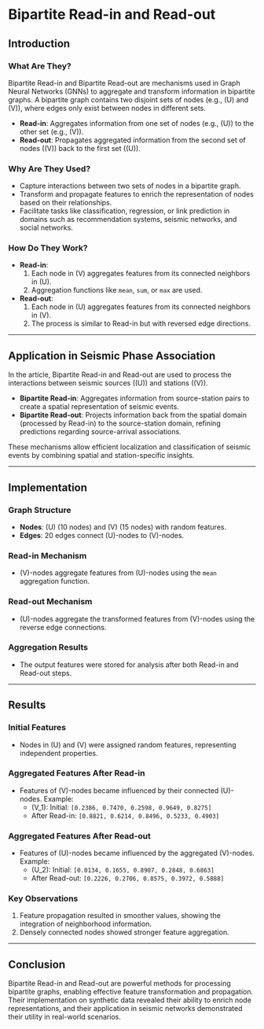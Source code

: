 # Bipartite Read-in and Read-out

## Introduction

### What Are They?
Bipartite Read-in and Bipartite Read-out are mechanisms used in Graph Neural Networks (GNNs) to aggregate and transform information in bipartite graphs. A bipartite graph contains two disjoint sets of nodes (e.g., \(U\) and \(V\)), where edges only exist between nodes in different sets.

- **Read-in**: Aggregates information from one set of nodes (e.g., \(U\)) to the other set (e.g., \(V\)).
- **Read-out**: Propagates aggregated information from the second set of nodes (\(V\)) back to the first set (\(U\)).

### Why Are They Used?
- Capture interactions between two sets of nodes in a bipartite graph.
- Transform and propagate features to enrich the representation of nodes based on their relationships.
- Facilitate tasks like classification, regression, or link prediction in domains such as recommendation systems, seismic networks, and social networks.

### How Do They Work?
- **Read-in**:
  1. Each node in \(V\) aggregates features from its connected neighbors in \(U\).
  2. Aggregation functions like `mean`, `sum`, or `max` are used.
- **Read-out**:
  1. Each node in \(U\) aggregates features from its connected neighbors in \(V\).
  2. The process is similar to Read-in but with reversed edge directions.

---

## Application in Seismic Phase Association

In the article, Bipartite Read-in and Read-out are used to process the interactions between seismic sources (\(U\)) and stations (\(V\)).

- **Bipartite Read-in**: Aggregates information from source-station pairs to create a spatial representation of seismic events.
- **Bipartite Read-out**: Projects information back from the spatial domain (processed by Read-in) to the source-station domain, refining predictions regarding source-arrival associations.

These mechanisms allow efficient localization and classification of seismic events by combining spatial and station-specific insights.

---

## Implementation

### Graph Structure
- **Nodes**: \(U\) (10 nodes) and \(V\) (15 nodes) with random features.
- **Edges**: 20 edges connect \(U\)-nodes to \(V\)-nodes.

### Read-in Mechanism
- \(V\)-nodes aggregate features from \(U\)-nodes using the `mean` aggregation function.

### Read-out Mechanism
- \(U\)-nodes aggregate the transformed features from \(V\)-nodes using the reverse edge connections.

### Aggregation Results
- The output features were stored for analysis after both Read-in and Read-out steps.

---

## Results

### Initial Features
- Nodes in \(U\) and \(V\) were assigned random features, representing independent properties.

### Aggregated Features After Read-in
- Features of \(V\)-nodes became influenced by their connected \(U\)-nodes. Example:
  - \(V_1\): Initial: `[0.2386, 0.7470, 0.2598, 0.9649, 0.8275]`
  - After Read-in: `[0.8821, 0.6214, 0.8496, 0.5233, 0.4903]`

### Aggregated Features After Read-out
- Features of \(U\)-nodes became influenced by the aggregated \(V\)-nodes. Example:
  - \(U_2\): Initial: `[0.0134, 0.1655, 0.8907, 0.2848, 0.6863]`
  - After Read-out: `[0.2226, 0.2706, 0.8575, 0.3972, 0.5888]`

### Key Observations
1. Feature propagation resulted in smoother values, showing the integration of neighborhood information.
2. Densely connected nodes showed stronger feature aggregation.

---

## Conclusion

Bipartite Read-in and Read-out are powerful methods for processing bipartite graphs, enabling effective feature transformation and propagation. Their implementation on synthetic data revealed their ability to enrich node representations, and their application in seismic networks demonstrated their utility in real-world scenarios.
